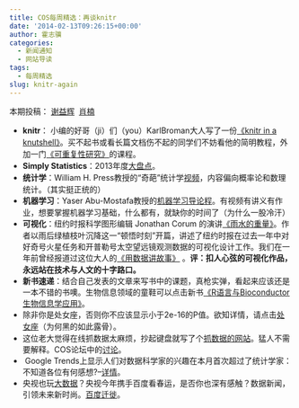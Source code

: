 ```yaml
---
title: COS每周精选：再谈knitr
date: '2014-02-13T09:26:15+00:00'
author: 霍志骥
categories:
  - 新闻通知
  - 网站导读
tags:
  - 每周精选
slug: knitr-again
---
```


本期投稿： [谢益辉](http://yihui.name/)  [肖楠](http://www.road2stat.com/)

  * <span style="line-height: 1.5;"><span style="line-height: 1.5;"><strong>knitr</strong>： 小编的好哥（ji）们（you）KarlBroman大人写了一份<a href="http://kbroman.github.io/knitr_knutshell/">《</a></span></span>[knitr in a knutshell》](http://kbroman.github.io/knitr_knutshell/)<span style="line-height: 1.5;">。买不起书或看长篇文档伤不起的同学们不妨看他的简明教程，外加一门</span><a style="line-height: 1.5;" href="http://kbroman.github.io/Tools4RR/">《可重复性研究》</a><span style="line-height: 1.5;">的课程。</span>
  * <span style="line-height: 1.5;"><strong>Simply Statistics</strong>：2013年度</span><a style="line-height: 1.5;" href="http://simplystatistics.org/2013/12/20/a-non-comprehensive-list-of-awesome-things-other-people-did-this-year/">大盘点</a><span style="line-height: 1.5;">。</span>
  * <span style="line-height: 1.5;"><strong>统计学</strong>：William H. Press教授的“奇葩”统计学</span><a style="line-height: 1.5;" href="http://opinionatedlessons.org">视频</a><span style="line-height: 1.5;">，内容偏向概率论和数理统计。（其实挺正统的）</span>
  * <span style="line-height: 1.5;"><strong>机器学习</strong>：Yaser Abu-Mostafa教授的</span><a style="line-height: 1.5;" href="http://work.caltech.edu/telecourse">机器学习导论程</a><span style="line-height: 1.5;">。有视频有讲义有作业，想要掌握机器学习基础，什么都有，就缺你的时间了（为什么一股冷汗）</span>
  * <span style="line-height: 1.5;"><strong>可视化</strong>：纽约时报科学图形编辑 Jonathan Corum 的演讲</span><a style="line-height: 1.5;" href="http://style.org/visualized/">《雨水的重量》</a><span style="line-height: 1.5;">。作者以雨后绿植枝叶沉降这一“顿悟时刻”开篇，讲述了纽约时报在过去一年中对好奇号火星任务和开普勒号太空望远镜观测数据的可视化设计工作。我们在一年前曾经报道过这位大人的</span><a style="line-height: 1.5;" href="http://cos.name/2013/03/storytelling-with-data/">《用数据讲故事》</a><span style="line-height: 1.5;"> 。</span><strong style="line-height: 1.5;">评：扣人心弦的可视化作品，永远站在技术与人文的十字路口。</strong>
  * **新书速递**：结合自己发表的文章来写书中的课题，真枪实弹，看起来应该还是一本不错的书噢。生物信息领域的童鞋可以点击新书[《R语言与Bioconductor生物信息学应用》](http://bbs.sciencenet.cn/blog-907017-762545.html)。
  * <span style="line-height: 1.5;">除非你是处女座，否则你不应该显示小于2e-16的P值。欲知详情，请点击</span><a style="line-height: 1.5;" href="http://cos.name/cn/topic/141392">处女座</a><span style="line-height: 1.5;">（为何黑的如此露骨）。</span>
  * 这位老大觉得在线抓数据太麻烦，抄起键盘就写了个[抓数据的网站](http://www.datafiddle.net)。猛人不需要解释。COS论坛中的[讨论](http://cos.name/cn/topic/144377)。
  *  Google Trends上显示人们对数据科学家的兴趣在本月首次超过了统计学家：不知道各位有何感想?&#8211;[详情](http://flowingdata.com/2013/12/18/data-scientist-surpasses-statistician-on-google-trends/)。
  * 央视也玩[大数据](http://tech.163.com/14/0126/10/9JGPM6HJ00094MOK.html)？央视今年携手百度看春运，是否你也深有感触？数据新闻，引领未来新时尚。[百度迁徙](http://qianxi.baidu.com/)。
